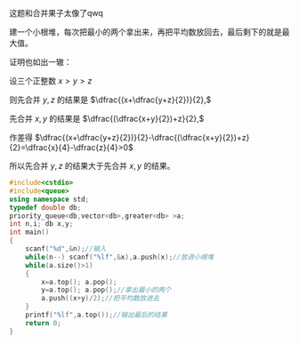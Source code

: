 这题和合并果子太像了qwq

建一个小根堆，每次把最小的两个拿出来，再把平均数放回去，最后剩下的就是最大值。

证明也如出一辙：

设三个正整数 $x > y > z$

则先合并 $y,z$ 的结果是 $\dfrac{(x+\dfrac{y+z}{2})}{2},$

先合并 $x,y$ 的结果是 $\dfrac{(\dfrac{x+y}{2})+z}{2},$

作差得 $\dfrac{(x+\dfrac{y+z}{2})}{2}-\dfrac{(\dfrac{x+y}{2})+z}{2}=\dfrac{x}{4}-\dfrac{z}{4}>0$

所以先合并 $y,z$ 的结果大于先合并 $x,y$ 的结果。

```cpp
#include<cstdio>
#include<queue>
using namespace std;
typedef double db;
priority_queue<db,vector<db>,greater<db> >a;
int n,i; db x,y;
int main()
{
	scanf("%d",&n);//输入
	while(n--) scanf("%lf",&x),a.push(x);//放进小根堆
	while(a.size()>1)
	{
		x=a.top(); a.pop();
		y=a.top(); a.pop();//拿出最小的两个
		a.push((x+y)/2);//把平均数放进去
	}
	printf("%lf",a.top());//输出最后的结果
	return 0;
}
```
